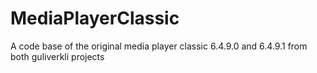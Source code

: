 MediaPlayerClassic
==================

A code base of the original media player classic 6.4.9.0 and 6.4.9.1 from both guliverkli projects
